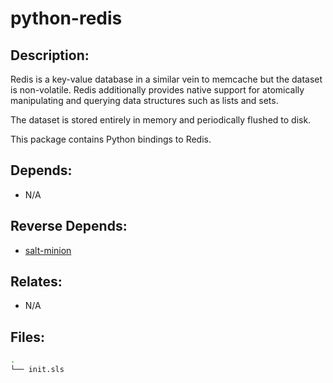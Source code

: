 # python-redis

## Description:

Redis is a key-value database in a similar vein to memcache but the dataset is non-volatile. Redis additionally provides native support for atomically manipulating and querying data structures such as lists and sets.

The dataset is stored entirely in memory and periodically flushed to disk.

This package contains Python bindings to Redis.

## Depends:

  -  N/A

## Reverse Depends:

  -  [salt-minion](/salt/salt-minion)

## Relates:

  -  N/A

## Files:

```bash
.
└── init.sls
```
